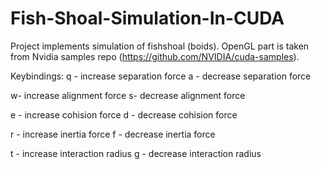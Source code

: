 # Fish-Shoal-Simulation-In-CUDA

Project implements simulation of fishshoal (boids).
OpenGL part is taken from Nvidia samples repo (https://github.com/NVIDIA/cuda-samples).

Keybindings:
q - increase separation force
a - decrease separation force

w- increase alignment force
s- decrease alignment force

e - increase cohision force
d - decrease cohision force

r - increase inertia force
f - decrease inertia force

t - increase interaction radius
g - decrease interaction radius
